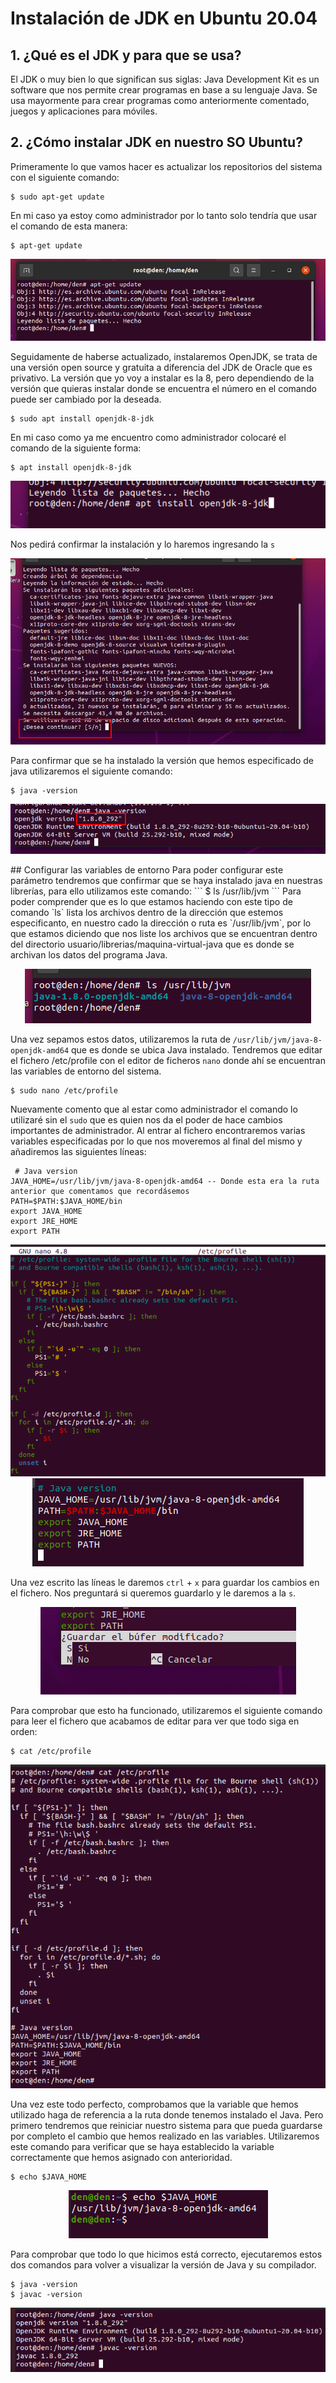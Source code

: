 # Instalación de JDK en Ubuntu 20.04
## 1. ¿Qué es el JDK y para que se usa?
El JDK o muy bien lo que significan sus siglas: Java Development Kit es un software que nos permite crear programas en base a su lenguaje Java. Se usa mayormente para crear programas como anteriormente comentado, juegos y aplicaciones para móviles.
## 2. ¿Cómo instalar JDK en nuestro SO Ubuntu?
Primeramente lo que vamos hacer es actualizar los repositorios del sistema con el siguiente comando:
```
$ sudo apt-get update
```
En mi caso ya estoy como administrador por lo tanto solo tendría que usar el comando de esta manera:
```
$ apt-get update
```
<div align="center">
 
![](./img/1.png)
 
</div>

Seguidamente de haberse actualizado, instalaremos OpenJDK, se trata de una versión open source y gratuita a diferencia del JDK de Oracle que es privativo. La versión que yo voy a instalar es la 8, pero dependiendo de la versión que quieras instalar donde se encuentra el número en el comando puede ser cambiado por la deseada.
```
$ sudo apt install openjdk-8-jdk
```
En mi caso como ya me encuentro como administrador colocaré el comando de la siguiente forma:

```
$ apt install openjdk-8-jdk
```
<div align="center">
 
![](./img/2.png)

</div>
 
Nos pedirá confirmar la instalación y lo haremos ingresando la `s`

<div align="center">
 
![](./img/3.png)

</div>

Para confirmar que se ha instalado la versión que hemos especificado de java utilizaremos el siguiente comando:

```
$ java -version
```
<div align="center">
 
![](./img/6.png)

</div>
## Configurar las variables de entorno
Para poder configurar este parámetro tendremos que confirmar que se haya instalado java en nuestras librerías, para ello utilizamos este comando:
```
$ ls /usr/lib/jvm
```
Para poder comprender que es lo que estamos haciendo con este tipo de comando `ls` lista los archivos dentro de la dirección que estemos especificanto, en nuestro cado la dirección o ruta es `/usr/lib/jvm`, por lo que estamos diciendo que nos liste los archivos que se encuentran dentro del directorio usuario/librerias/maquina-virtual-java que es donde se archivan los datos del programa Java.

<div align="center">
 
![](./img/7.png)

</div>

Una vez sepamos estos datos, utilizaremos la ruta de `/usr/lib/jvm/java-8-openjdk-amd64` que es donde se ubica Java instalado.
Tendremos que editar el fichero /etc/profile con el editor de ficheros `nano` donde ahí se encuentran las variables de entorno del sistema.
```
$ sudo nano /etc/profile
```
Nuevamente comento que al estar como administrador el comando lo utilizaré sin el `sudo` que es quien nos da el poder de hace cambios importantes de administrador.
Al entrar al fichero encontraremos varias variables especificadas por lo que nos moveremos al final del mismo y añadiremos las siguientes líneas:

```
 # Java version
JAVA_HOME=/usr/lib/jvm/java-8-openjdk-amd64 -- Donde esta era la ruta anterior que comentamos que recordásemos
PATH=$PATH:$JAVA_HOME/bin
export JAVA_HOME
export JRE_HOME
export PATH
```
<div align="center">
 
![](./img/13.png)
![](./img/12.png)

</div>

Una vez escrito las líneas le daremos `ctrl` + `x` para guardar los cambios en el fichero. Nos preguntará si queremos guardarlo y le daremos a la `s`.

<div align="center">
 
![](./img/9.png)

</div>

Para comprobar que esto ha funcionado, utilizaremos el siguiente comando para leer el fichero que acabamos de editar para ver que todo siga en orden:
```
$ cat /etc/profile
```
<div align="center">
 
![](./img/10.png)

</div>

Una vez este todo perfecto, comprobamos que la variable que hemos utilizado haga de referencia a la ruta donde tenemos instalado el Java. Pero primero tendremos que reiniciar nuestro sistema para que pueda guardarse por completo el cambio que hemos realizado en las variables.
Utilizaremos este comando para verificar que se haya establecido la variable correctamente que hemos asignado con anterioridad.
```
$ echo $JAVA_HOME
```
<div align="center">
 
![](./img/14.png)

</div>

Para comprobar que todo lo que hicimos está correcto, ejecutaremos estos dos comandos para volver a visualizar la versión de Java y su compilador.

```
$ java -version
$ javac -version
```
<div align="center">
 
![](./img/11.png)

</div>
